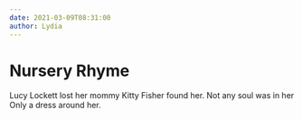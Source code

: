 ```yaml
---
date: 2021-03-09T08:31:00
author: Lydia
---
```

# Nursery Rhyme
Lucy Lockett lost her mommy 
Kitty Fisher found her. 
Not any soul was in her 
Only a dress around her.